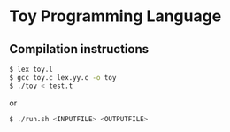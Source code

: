 # Toy Programming Language

## Compilation instructions
```bash
$ lex toy.l
$ gcc toy.c lex.yy.c -o toy
$ ./toy < test.t
```

or

```bash
$ ./run.sh <INPUTFILE> <OUTPUTFILE>
```
